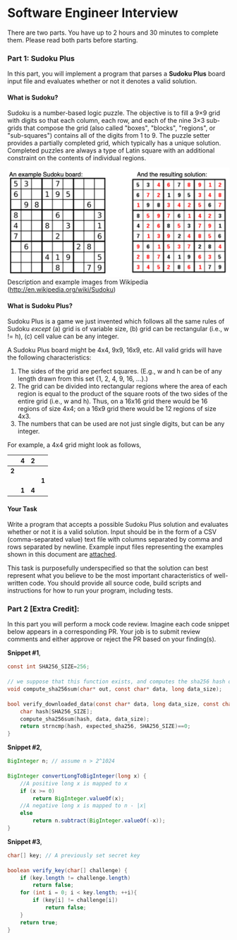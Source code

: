 # Software Engineer Interview

There are two parts.  You have up to 2 hours and 30 minutes to complete them.  Please read both parts before starting.

### Part 1: Sudoku Plus

In this part, you will implement a program that parses a **Sudoku Plus** board input file and evaluates whether or not it denotes a valid solution.

#### What is Sudoku?

Sudoku is a number-based logic puzzle. The objective is to fill a 9×9 grid with digits so that each column, each row, and each of the nine 3×3 sub-grids that compose the grid (also called "boxes", "blocks", "regions", or "sub-squares") contains all of the digits from 1 to 9. The puzzle setter provides a partially completed grid, which typically has a unique solution. Completed puzzles are always a type of Latin square with an additional constraint on the contents of individual regions.

![GitHub Logo](images/sudoku.png)
Description and example images from Wikipedia (http://en.wikipedia.org/wiki/Sudoku)

#### What is Sudoku Plus?

Sudoku Plus is a game we just invented which follows all the same rules of Sudoku _except_ (a) grid is of variable size, (b) grid can be rectangular (i.e., w != h), (c) cell value can be any integer.

A Sudoku Plus board might be 4x4, 9x9, 16x9, etc. All valid grids will have the following characteristics:

1. The sides of the grid are perfect squares. (E.g., w and h can be of any length drawn from this set {1, 2, 4, 9, 16, ...}.)
2. The grid can be divided into rectangular regions where the area of each region is equal to the product of the square roots of the two sides of the entire grid (i.e., w and h). Thus, on a 16x16 grid there would be 16 regions of size 4x4; on a 16x9 grid there would be 12 regions of size 4x3.
3. The numbers that can be used are not just single digits, but can be any integer.

For example, a 4x4 grid might look as follows,

| |4|2| |
|-----|-----|-----|----|
|**2**| | | |
| | | |**1**|
| |**1**|**4**| |

#### Your Task

Write a program that accepts a possible Sudoku Plus solution and evaluates whether or not it is a valid solution. Input should be in the form of a CSV (comma-separated value) text file with columns separated by comma and rows separated by newline. Example input files representing the examples shown in this document are [attached](./samples/sampleInput_4x4.txt).

This task is purposefully underspecified so that the solution can best represent what you believe to be the most important characteristics of well-written code. You should provide all source code, build scripts and instructions for how to run your program, including tests.

### Part 2 [Extra Credit]:

In this part you will perform a mock code review.  Imagine each code snippet below appears in a corresponding PR.  Your job is to submit review comments and either approve or reject the PR
based on your finding(s).

**Snippet #1**,

```c
const int SHA256_SIZE=256;

// we suppose that this function exists, and computes the sha256 hash of the input data.
void compute_sha256sum(char* out, const char* data, long data_size);

bool verify_downloaded_data(const char* data, long data_size, const char* expected_sha256) {
    char hash[SHA256_SIZE];
    compute_sha256sum(hash, data, data_size);
    return strncmp(hash, expected_sha256, SHA256_SIZE)==0;
}
```

**Snippet #2**,

```java
BigInteger n; // assume n > 2^1024

BigInteger convertLongToBigInteger(long x) {
    //A positive long x is mapped to x
    if (x >= 0)
        return BigInteger.valueOf(x);
    //A negative long x is mapped to n - |x|
    else
        return n.subtract(BigInteger.valueOf(-x));
}
```

**Snippet #3**,

```java
char[] key; // A previously set secret key

boolean verify_key(char[] challenge) {
    if (key.length != challenge.length)
        return false;
    for (int i = 0; i < key.length; ++i){
        if (key[i] != challenge[i])
            return false;
    }
    return true;
}
```
